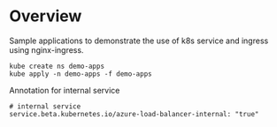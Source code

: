 # Overview

Sample applications to demonstrate the use of k8s service and ingress using nginx-ingress.

```shell
kube create ns demo-apps
kube apply -n demo-apps -f demo-apps
```

Annotation for internal service
```shell
# internal service
service.beta.kubernetes.io/azure-load-balancer-internal: "true"
```
